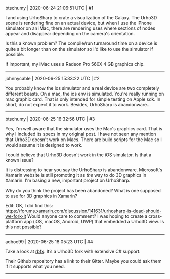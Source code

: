 btschumy | 2020-06-24 21:06:51 UTC | #1

I and using UrhoSharp to crate a visualization of the Galaxy.  The Urho3D scene is rendering fine on an actual device, but when I use the iPhone simulator on an iMac, there are rendering uses where sections of nodes appear and disappear depending on the camera's orientation.

Is this a known problem?  The compile/run turnaround time on a device is quite a bit longer than on the simulator so I'd like to use the simulator if possible.

If important, my iMac uses a Radeon Pro 560X 4 GB graphics chip.

-------------------------

johnnycable | 2020-06-25 15:33:22 UTC | #2

You probably know the ios simulator and a real device are two completely different beasts. On a mac, the ios env is simulated. You're really running on mac graphic card. That is only intended for simple testing on Apple sdk.
In short, do not expect it to work. Besides, UrhoSharp is abandonware...

-------------------------

btschumy | 2020-06-25 16:32:56 UTC | #3

Yes, I'm well aware that the simulator uses the Mac's graphics card.  That is why I included its specs in my original post.  I have not seen any mention that Urho3D doesn't work on Macs.  There are build scripts for the Mac so I would assume it is designed to work.

I could believe that Urho3D doesn't work in the iOS simulator.  Is that a known issue?

It is distressing to hear you say the UrhoSharp is abandonware.  Microsoft's Xamarin website is still promoting it as *the* way to do 3D graphics in Xamarin.  I'm basing a new, important project on UrhoSharp.

Why do you think the project has been abandoned?  What is one supposed to use for 3D graphics in Xamarin?

Edit:  OK, I did find this: https://forums.xamarin.com/discussion/141631/urhosharp-is-dead-should-we-fork-it
Would anyone care to comment?  I was hoping to create a cross-platform app (iOS, macOS, Android, UWP) that embedded a Urho3D view.  Is this not possible?

-------------------------

adhoc99 | 2020-06-25 18:05:23 UTC | #4

Take a look at [rbfx](https://github.com/rokups/rbfx). It’s a Urho3D fork with extensive C# support.

Their Github repository has a link to their Gitter. Maybe you could ask them if it supports what you need.

-------------------------

